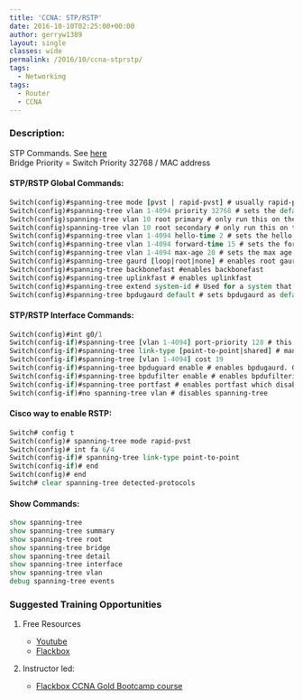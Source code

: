 ```yaml
---
title: 'CCNA: STP/RSTP'
date: 2016-10-10T02:25:00+00:00
author: gerryw1389
layout: single
classes: wide
permalink: /2016/10/ccna-stprstp/
tags:
  - Networking
tags:
  - Router
  - CCNA
---
```

<!--more-->

### Description:

STP Commands. See [here](http://www.cisco.com/c/en/us/td/docs/switches/lan/catalyst4500/12-2/15-02SG/configuration/guide/config/spantree.html)  
Bridge Priority = Switch Priority 32768 / MAC address

#### STP/RSTP Global Commands:

   ```tcl
   Switch(config)#spanning-tree mode [pvst | rapid-pvst] # usually rapid-pvst is chosen. PVST+ is the default.
   Switch(config)#spanning-tree vlan 1-4094 priority 32768 # sets the default priority. Has to increment in 32768 blocks.
   Switch(config)spanning-tree vlan 10 root primary # only run this on the root switch. Changes priority to 1 increment lower than the lowest Bridge id.
   Switch(config)spanning-tree vlan 10 root secondary # only run this on the switch you want as a backup to the root. Changes priority to 16384.
   Switch(config)#spanning-tree vlan 1-4094 hello-time 2 # sets the hello timers to 2 seconds. This is the default.
   Switch(config)#spanning-tree vlan 1-4094 forward-time 15 # sets the forward timers to 15 seconds. This is the default.
   Switch(config)#spanning-tree vlan 1-4094 max-age 20 # sets the max age timers to 20 seconds.This is the default.
   Switch(config)#spanning-tree gaurd [loop|root|none] # enables root gaurd/ loop gaurd
   Switch(config)#spanning-tree backbonefast #enables backbonefast
   Switch(config)#spanning-tree uplinkfast # enables uplinkfast
   Switch(config)#spanning-tree extend system-id # Used for a system that supports 1024 MAC addresses instead of the default 64.
   Switch(config)#spanning-tree bpdugaurd default # sets bpdugaurd as default. Then to disable per interface, just run "spanning-tree bpdugaurd disable"
   ```

#### STP/RSTP Interface Commands:

   ```tcl
   Switch(config)#int g0/1
   Switch(config-if)#spanning-tree [vlan 1-4094] port-priority 128 # this is the default. It goes from 0-240 in increments of 16.
   Switch(config-if)#spanning-tree link-type [point-to-point|shared] # manual link specification, not required
   Switch(config-if)#spanning-tree [vlan 1-4094] cost 19
   Switch(config-if)#spanning-tree bpduguard enable # enables bpdugaurd. Good for PCs but bad for WAPs/Switches because it blocks BPDUs.
   Switch(config-if)#spanning-tree bpdufilter enable # enables bpdufiltering
   Switch(config-if)#spanning-tree portfast # enables portfast which disables STP.
   Switch(config-if)#no spanning-tree vlan # disables spanning-tree
   ```

#### Cisco way to enable RSTP:

   ```tcl
   Switch# config t
   Switch(config)# spanning-tree mode rapid-pvst
   Switch(config)# int fa 6/4
   Switch(config-if)# spanning-tree link-type point-to-point
   Switch(config-if)# end
   Switch(config)# end
   Switch# clear spanning-tree detected-protocols
   ```

#### Show Commands:

   ```tcl
   show spanning-tree
   show spanning-tree summary
   show spanning-tree root
   show spanning-tree bridge
   show spanning-tree detail
   show spanning-tree interface
   show spanning-tree vlan
   debug spanning-tree events
   ```

### Suggested Training Opportunities

1. Free Resources
   - [Youtube](https://www.youtube.com)
   - [Flackbox](https://www.flackbox.com/cisco-ccna-lab-guide)

2. Instructor led:
   - [Flackbox CCNA Gold Bootcamp course](https://www.flackbox.com/cisco-ccna-course)